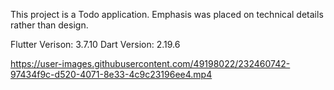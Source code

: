 
This project is a Todo application. 
Emphasis was placed on technical details rather than design.

Flutter Verison: 3.7.10
Dart Version: 2.19.6	


https://user-images.githubusercontent.com/49198022/232460742-97434f9c-d520-4071-8e33-4c9c23196ee4.mp4
